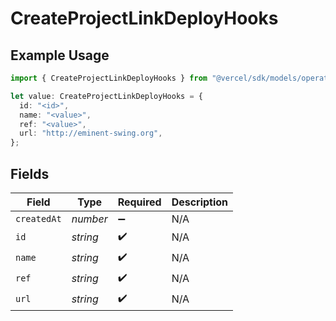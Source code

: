 # CreateProjectLinkDeployHooks

## Example Usage

```typescript
import { CreateProjectLinkDeployHooks } from "@vercel/sdk/models/operations";

let value: CreateProjectLinkDeployHooks = {
  id: "<id>",
  name: "<value>",
  ref: "<value>",
  url: "http://eminent-swing.org",
};
```

## Fields

| Field              | Type               | Required           | Description        |
| ------------------ | ------------------ | ------------------ | ------------------ |
| `createdAt`        | *number*           | :heavy_minus_sign: | N/A                |
| `id`               | *string*           | :heavy_check_mark: | N/A                |
| `name`             | *string*           | :heavy_check_mark: | N/A                |
| `ref`              | *string*           | :heavy_check_mark: | N/A                |
| `url`              | *string*           | :heavy_check_mark: | N/A                |